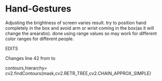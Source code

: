 # Hand-Gestures

Adjusting the brightness of screen varies result. 
try to position hand completely in the box and avoid arm or wrist coming in the box(as it will change the arearatio). 
done using range values so may work for different color ranges for different people.


EDITS

Changes line 42 from to

  contours,hierarchy= cv2.findContours(mask,cv2.RETR_TREE,cv2.CHAIN_APPROX_SIMPLE)	

